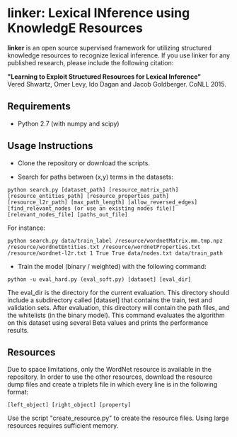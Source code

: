 # linker: Lexical INference using KnowledgE Resources

<b>linker</b> is an open source supervised framework for utilizing structured knowledge resources to recognize lexical inference.
If you use linker for any published research, please include the following citation:

<b>"Learning to Exploit Structured Resources for Lexical Inference"</b><br/>
Vered Shwartz, Omer Levy, Ido Dagan and Jacob Goldberger. CoNLL 2015.

## Requirements ##
- Python 2.7 (with numpy and scipy)

## Usage Instructions ##
- Clone the repository or download the scripts.

- Search for paths between (x,y) terms in the datasets:
```
python search.py [dataset_path] [resource_matrix_path] [resource_entities_path] [resource_properties_path] [resource_l2r_path] [max_path_length] [allow_reversed_edges] [find_relevant_nodes (or use an existing nodes file)] [relevant_nodes_file] [paths_out_file]
``` 
For instance:
```
python search.py data/train_label /resource/wordnetMatrix.mm.tmp.npz /resource/wordnetEntities.txt /resource/wordnetProperties.txt /resource/wordnet-l2r.txt 1 True True data/nodes.txt data/train_path
```

- Train the model (binary / weighted) with the following command:
```
python -u eval_hard.py (eval_soft.py) [dataset] [eval_dir]
``` 
The eval_dir is the directory for the current evaluation. This directory should include a subdirectory called [dataset] that contains the train, test and validation sets. After evaluation, this directory will contain the path files, and the whitelists (in the binary model). This command evaluates the algorithm on this dataset using several Beta values and prints the performance results.

## Resources ##
Due to space limitations, only the WordNet resource is available in the repository. In order to use the other resources, download the resource dump files and create a triplets file in which every line is in the following format:
```
[left_object] [right_object] [property]
```
Use the script "create_resource.py" to create the resource files.
Using large resources requires sufficient memory.